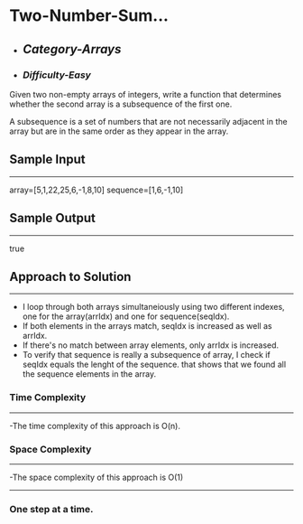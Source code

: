 # Two-Number-Sum...

- ## **_Category-Arrays_**
- ### **_Difficulty-Easy_**

Given two non-empty arrays of integers, write a function that determines whether the second array is a subsequence of the first one.

A subsequence is a set of numbers that are not necessarily adjacent in the array but are in the same order as they appear in the array.

## Sample Input

---

array=[5,1,22,25,6,-1,8,10]
sequence=[1,6,-1,10]

## Sample Output

---

true

## Approach to Solution

---

- I loop through both arrays simultaneiously using two different indexes, one for the array(arrIdx) and one for sequence(seqIdx).
- If both elements in the arrays match, seqIdx is increased as well as arrIdx.
- If there's no match between array elements, only arrIdx is increased.
- To verify that sequence is really a subsequence of array, I check if seqIdx equals the lenght of the sequence. that shows that we found all the sequence elements in the array.

### Time Complexity

---

-The time complexity of this approach is O(n).

### Space Complexity

---

-The space complexity of this approach is O(1)

---

### One step at a time.
